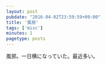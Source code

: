 ```yaml
---
layout: post
pubdate: "2016-04-02T23:59:59+09:00"
title: '風邪'
tags: ['misc']
minutes: 1
pagetype: posts
---
```

風邪。一日横になっていた。最近多い。
